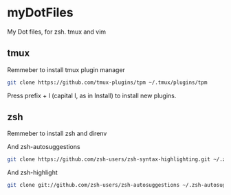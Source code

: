 # myDotFiles

My Dot files, for zsh. tmux and vim

## tmux

Remmeber to install tmux plugin manager

```bash
git clone https://github.com/tmux-plugins/tpm ~/.tmux/plugins/tpm
```

Press prefix + I (capital I, as in Install) to install new plugins.

## zsh

Remmeber to install zsh and direnv

And zsh-autosuggestions
```bash
git clone https://github.com/zsh-users/zsh-syntax-highlighting.git ~/.zsh-highlight
```
And zsh-highlight
```bash
git clone git://github.com/zsh-users/zsh-autosuggestions ~/.zsh-autosuggestions
```